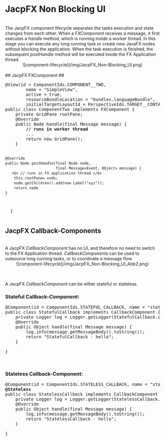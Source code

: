 
# JacpFX Non Blocking UI #
<br/>
The JacpFX component lifecycle separates the tasks execution and state changes from each other. When a <i>FXComponent</i> receives a message, it first executes a <i>handle</i> method, which is running inside a worker thread. 
In this stage you can execute any long running task or create new JavaFX nodes without blocking the application. When the task execution is finished, the subsequent <i>postHandle</i> method will be executed inside the FX Application thread.
<div align="center">
![component-lifecycle](/img/JacpFX_Non-Blocking_UI.png)
</div>
<br/>
## JacpFX FXComponent ##
<pre>
@View(id = ComponentIds.COMPONENT__TWO,
        name = "SimpleView",
        active = true,
        resourceBundleLocation = "bundles.languageBundle",
        initialTargetLayoutId = PerspectiveIds.TARGET__CONTAINER_MAIN)
public class ComponentTwo implements FXComponent {
    private GridPane rootPane;
    @Override
    public Node handle(final Message<Event, Object> message) {
       <b> // runs in worker thread </b>
        ...
        return new GridPane();
    }
    
    @Override
    public Node postHandle(final Node node,
                           final Message<Event, Object> message) {
       <b> // runs in FX application thread </b>
        this.rootPane= node;
        node.getChildren().add(new Label("xyz"));
        return node
    }
 
}
</pre>

## JacpFX Callback-Components ##
<br/>
A JacpFX <i>CallbackComponent</i> has no UI, and therefore no need to switch to the FX Application thread. <i>CallbackComponents</i> can be used to outsource long running tasks, or to coordinate a message flow.
<div align="center">
![component-lifecycle](/img/JacpFX_Non-Blocking_UI_Abb2.png)
</div>

<br/><br/>
A JacpFX <i>CallbackComponent</i> can be either stateful or stateless.

### Stateful Callback-<i>Component</i>: ###
<pre>
@Component(id = ComponentIds.STATEFUL_CALLBACK, name = "statefulCallback", active = true, resourceBundleLocation = "bundles.languageBundle", localeID = "en_US")
public class StatefulCallback implements CallbackComponent {
    private Logger log = Logger.getLogger(StatefulCallback.class.getName());
    @Override
    public Object handle(final Message message) {
        log.info(message.getMessageBody().toString());
        return "StatefulCallback - hello";
    }
 
}
</pre>
<br/>

### Stateless Callback-Component: ###
<pre>
@Component(id = ComponentIds.STATELESS_CALLBACK, name = "statelessCallback", active = true, resourceBundleLocation = "bundles.languageBundle", localeID = "en_US")
<b>@Stateless</b>
public class StatelessCallback implements CallbackComponent {
    private Logger log = Logger.getLogger(StatelessCallback.class.getName());
    @Override
    public Object handle(final Message message) {
        log.info(message.getMessageBody().toString());
        return "StatelessCallback - hello";
    }
 
}
</pre>